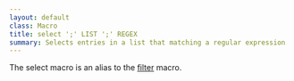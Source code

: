```yaml
---
layout: default
class: Macro
title: select ';' LIST ';' REGEX
summary: Selects entries in a list that matching a regular expression
---
```


The select macro is an alias to the [filter][1] macro.

[1]: /macros/filter.html
